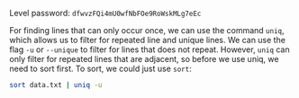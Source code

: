Level password: `dfwvzFQi4mU0wfNbFOe9RoWskMLg7eEc`

For finding lines that can only occur once, we can use the command `uniq`, which allows us to filter for repeated line and unique lines. We can use the flag `-u` or `--unique` to filter for lines that does not repeat. However, `uniq` can only filter for repeated lines that are adjacent, so before we use uniq, we need to sort first. To sort, we could just use `sort`:

```sh
sort data.txt | uniq -u
```